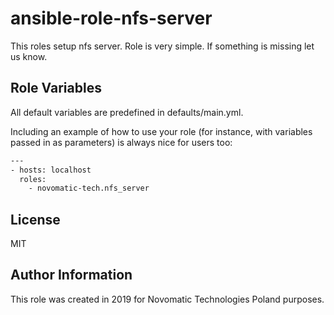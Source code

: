 ansible-role-nfs-server
=========

This roles setup nfs server. Role is very simple. If something is missing let us know.


Role Variables
--------------

All default variables are predefined in defaults/main.yml.


Including an example of how to use your role (for instance, with variables passed in as parameters) is always nice for users too:

```bash
---
- hosts: localhost
  roles:
    - novomatic-tech.nfs_server
```

License
-------

MIT

Author Information
------------------

This role was created in 2019 for Novomatic Technologies Poland purposes.
